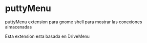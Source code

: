 puttyMenu
=========

puttyMenu extension para gnome shell para mostrar las conexiones almacenadas

Esta extension esta basada en DriveMenu

